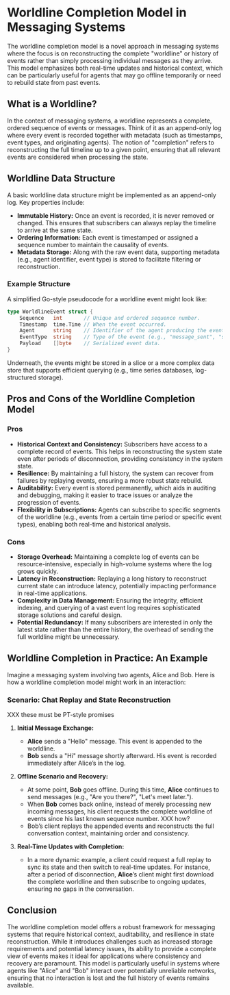 # Worldline Completion Model in Messaging Systems

The worldline completion model is a novel approach in messaging
systems where the focus is on reconstructing the complete "worldline"
or history of events rather than simply processing individual messages
as they arrive. This model emphasizes both real-time updates and
historical context, which can be particularly useful for agents that
may go offline temporarily or need to rebuild state from past events.

## What is a Worldline?

In the context of messaging systems, a worldline represents a
complete, ordered sequence of events or messages. Think of it as an
append-only log where every event is recorded together with metadata
(such as timestamps, event types, and originating agents). The notion
of "completion" refers to reconstructing the full timeline up to a
given point, ensuring that all relevant events are considered when
processing the state.

## Worldline Data Structure

A basic worldline data structure might be implemented as an
append-only log. Key properties include:

- **Immutable History:** Once an event is recorded, it is never
  removed or changed. This ensures that subscribers can always replay
  the timeline to arrive at the same state.
- **Ordering Information:** Each event is timestamped or assigned a
  sequence number to maintain the causality of events.
- **Metadata Storage:** Along with the raw event data, supporting
  metadata (e.g., agent identifier, event type) is stored to
  facilitate filtering or reconstruction.

### Example Structure

A simplified Go-style pseudocode for a worldline event might look like:

```go
type WorldlineEvent struct {
    Sequence   int       // Unique and ordered sequence number.
    Timestamp  time.Time // When the event occurred.
    Agent      string    // Identifier of the agent producing the event (e.g., "Alice", "Bob").
    EventType  string    // Type of the event (e.g., "message_sent", "state_update").
    Payload    []byte    // Serialized event data.
}
```

Underneath, the events might be stored in a slice or a more complex
data store that supports efficient querying (e.g., time series
databases, log-structured storage).

## Pros and Cons of the Worldline Completion Model

### Pros

- **Historical Context and Consistency:** Subscribers have access to a
  complete record of events. This helps in reconstructing the system
  state even after periods of disconnection, providing consistency in
  the system state.
- **Resilience:** By maintaining a full history, the system can
  recover from failures by replaying events, ensuring a more robust
  state rebuild.
- **Auditability:** Every event is stored permanently, which aids in
  auditing and debugging, making it easier to trace issues or analyze
  the progression of events.
- **Flexibility in Subscriptions:** Agents can subscribe to specific
  segments of the worldline (e.g., events from a certain time period
  or specific event types), enabling both real-time and historical
  analysis.

### Cons

- **Storage Overhead:** Maintaining a complete log of events can be
  resource-intensive, especially in high-volume systems where the log
  grows quickly.
- **Latency in Reconstruction:** Replaying a long history to
  reconstruct current state can introduce latency, potentially
  impacting performance in real-time applications.
- **Complexity in Data Management:** Ensuring the integrity, efficient
  indexing, and querying of a vast event log requires sophisticated
  storage solutions and careful design.
- **Potential Redundancy:** If many subscribers are interested in only
  the latest state rather than the entire history, the overhead of
  sending the full worldline might be unnecessary.

## Worldline Completion in Practice: An Example

Imagine a messaging system involving two agents, Alice and Bob. Here
is how a worldline completion model might work in an interaction:

### Scenario: Chat Replay and State Reconstruction

XXX these must be PT-style promises

1. **Initial Message Exchange:**
   - **Alice** sends a "Hello" message. This event is appended to the worldline.
   - **Bob** sends a "Hi" message shortly afterward. His event is recorded immediately after Alice’s in the log.

2. **Offline Scenario and Recovery:**
   - At some point, **Bob** goes offline. During this time, **Alice** continues to send messages (e.g., "Are you there?", "Let's meet later.").
   - When **Bob** comes back online, instead of merely processing new incoming messages, his client requests the complete worldline of events since his last known sequence number.  XXX how?
   - Bob’s client replays the appended events and reconstructs the full conversation context, maintaining order and consistency.

3. **Real-Time Updates with Completion:**
   - In a more dynamic example, a client could request a full replay to sync its state and then switch to real-time updates. For instance, after a period of disconnection, **Alice**’s client might first download the complete worldline and then subscribe to ongoing updates, ensuring no gaps in the conversation.

## Conclusion

The worldline completion model offers a robust framework for messaging systems that require historical context, auditability, and resilience in state reconstruction. While it introduces challenges such as increased storage requirements and potential latency issues, its ability to provide a complete view of events makes it ideal for applications where consistency and recovery are paramount. This model is particularly useful in systems where agents like "Alice" and "Bob" interact over potentially unreliable networks, ensuring that no interaction is lost and the full history of events remains available.

